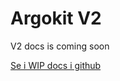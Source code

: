 # Argokit V2

V2 docs is coming soon

[Se i WIP docs i github](https://github.com/kartverket/argokit/blob/main/v2/README.md)
